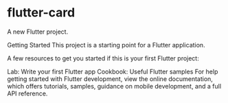 # flutter-card

A new Flutter project.

Getting Started This project is a starting point for a Flutter application.

A few resources to get you started if this is your first Flutter project:

Lab: Write your first Flutter app Cookbook: Useful Flutter samples For help getting started with Flutter development, view the online documentation, which offers tutorials, samples, guidance on mobile development, and a full API reference.
